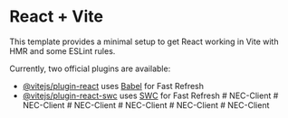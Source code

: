 # React + Vite

This template provides a minimal setup to get React working in Vite with HMR and some ESLint rules.

Currently, two official plugins are available:

- [@vitejs/plugin-react](https://github.com/vitejs/vite-plugin-react/blob/main/packages/plugin-react/README.md) uses [Babel](https://babeljs.io/) for Fast Refresh
- [@vitejs/plugin-react-swc](https://github.com/vitejs/vite-plugin-react-swc) uses [SWC](https://swc.rs/) for Fast Refresh
#   N E C - C l i e n t  
 #   N E C - C l i e n t  
 #   N E C - C l i e n t  
 #   N E C - C l i e n t  
 #   N E C - C l i e n t  
 #   N E C - C l i e n t  
 